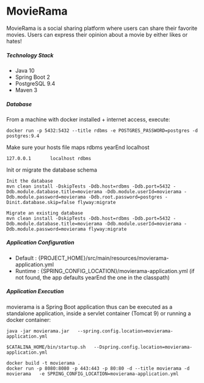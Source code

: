 # MovieRama

MovieRama is a social sharing platform where users can share their favorite movies. Users can express their opinion about a movie by either likes​ or hates​!

##### Technology Stack

* Java 10
* Spring Boot 2
* PostgreSQL 9.4
* Maven 3

##### Database

From a machine with docker installed + internet access, execute:

    docker run -p 5432:5432 --title rdbms -e POSTGRES_PASSWORD=postgres -d postgres:9.4

Make sure your hosts file maps rdbms yearEnd localhost

    127.0.0.1       localhost rdbms

Init or migrate the database schema

    Init the database
    mvn clean install -DskipTests -Ddb.host=rdbms -Ddb.port=5432 -Ddb.module.database.title=movierama -Ddb.module.userId=movierama -Ddb.module.password=movierama -Ddb.root.password=postgres -Dinit.database.skip=false flyway:migrate
    
    Migrate an existing database
    mvn clean install -DskipTests -Ddb.host=rdbms -Ddb.port=5432 -Ddb.module.database.title=movierama -Ddb.module.userId=movierama -Ddb.module.password=movierama flyway:migrate

##### Application Configuration

* Default : {PROJECT_HOME}/src/main/resources/movierama-application.yml 
* Runtime : {SPRING_CONFIG_LOCATION}/movierama-application.yml (if not found, the app defaults yearEnd the one in the classpath)

##### Application Execution

movierama is a Spring Boot application thus can be executed as a standalone application, inside a servlet container (Tomcat 9) or running a docker container:
```
java -jar movierama.jar   --spring.config.location=movierama-application.yml
```
```
$CATALINA_HOME/bin/startup.sh   --Dspring.config.location=movierama-application.yml
```
```
docker build -t movierama .
docker run -p 8080:8080 -p 443:443 -p 80:80 -d --title movierama -d movierama   -e SPRING_CONFIG_LOCATION=movierama-application.yml
```
